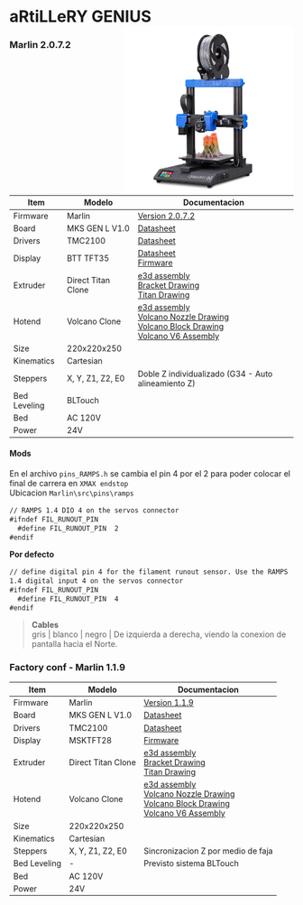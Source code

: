 # aRtiLLeRY GENIUS <img align="right" width=300 src="/resources/icons/aRtiLLeRY GENIUS.png?raw=true" />

### Marlin 2.0.7.2 
Item|Modelo|Documentacion 
--------|------|-------------
Firmware|Marlin|[Version 2.0.7.2]()
Board|MKS GEN L V1.0|[Datasheet](https://github.com/omonge22/MKS-GEN_L)
Drivers|TMC2100|[Datasheet](https://github.com/omonge22/evoz3D/tree/main/resources/Datasheet/TMC2100)
Display|BTT TFT35| [Datasheet](https://github.com/omonge22/BIGTREETECH-TouchScreenHardware/tree/master/BTT%20TFT35%20V3.0) <br/> [Firmware](https://github.com/omonge22/BIGTREETECH-TouchScreenFirmware)
Extruder|Direct Titan Clone|[e3d assembly](https://e3d-online.dozuki.com/Guide/1.75mm+Direct+Titan+Assembly/19?lang=en) <br/> [Bracket Drawing](https://github.com/omonge22/evoz3D/blob/main/resources/Drawing/Titan%20Extruder/Bracket%20Printed.pdf) <br/> [Titan Drawing](https://github.com/omonge22/evoz3D/blob/main/resources/Drawing/Titan%20Extruder/Titan%20Assembly.pdf)
Hotend|Volcano Clone|[e3d assembly](https://e3d-online.dozuki.com/Guide/Building+a+new+Volcano/9?lang=en) <br/> [Volcano Nozzle Drawing](https://github.com/omonge22/evoz3D/blob/main/resources/Drawing/Volcano%20Nozzle/Volcano%20Nozzle.pdf) <br/> [Volcano Block Drawing](https://github.com/omonge22/evoz3D/blob/main/resources/Drawing/Volcano%20Nozzle/Volcano%20Block.pdf) <br/> [Volcano V6 Assembly](https://github.com/omonge22/evoz3D/blob/main/resources/Drawing/Volcano%20Nozzle/Volcano%20Nozzle%20Assembly.pdf)
Size|220x220x250|
Kinematics|Cartesian|
Steppers| X, Y, Z1, Z2, E0|Doble Z individualizado (G34 - Auto alineamiento Z)
Bed Leveling|BLTouch|
Bed|AC 120V|
Power|24V|

#### Mods
En el archivo `pins_RAMPS.h` se cambia el pin 4 por el 2 para poder colocar el final de carrera en `XMAX endstop`
<br/> Ubicacion `Marlin\src\pins\ramps`
```
// RAMPS 1.4 DIO 4 on the servos connector
#ifndef FIL_RUNOUT_PIN
  #define FIL_RUNOUT_PIN  2
#endif
```

**Por defecto**
```
// define digital pin 4 for the filament runout sensor. Use the RAMPS 1.4 digital input 4 on the servos connector
#ifndef FIL_RUNOUT_PIN
  #define FIL_RUNOUT_PIN  4
#endif
````

> **Cables**
<br/> gris | blanco | negro |  De izquierda a derecha, viendo la conexion de pantalla hacia el Norte.



### Factory conf - Marlin 1.1.9
Item|Modelo|Documentacion
--------|------|-------------
Firmware|Marlin|[Version 1.1.9](https://github.com/omonge22/Marlin/tree/aRtiLLeRY-GENIUS_Factory-Marlin-1.1.9)
Board|MKS GEN L V1.0|[Datasheet](https://github.com/omonge22/MKS-GEN_L)
Drivers|TMC2100|[Datasheet](https://github.com/omonge22/evoz3D/tree/main/resources/Datasheet/TMC2100)
Display|MSKTFT28| [Firmware](https://github.com/omonge22/genius-tft-firmware)
Extruder|Direct Titan Clone|[e3d assembly](https://e3d-online.dozuki.com/Guide/1.75mm+Direct+Titan+Assembly/19?lang=en) <br/> [Bracket Drawing](https://github.com/omonge22/evoz3D/blob/main/resources/Drawing/Titan%20Extruder/Bracket%20Printed.pdf) <br/> [Titan Drawing](https://github.com/omonge22/evoz3D/blob/main/resources/Drawing/Titan%20Extruder/Titan%20Assembly.pdf)
Hotend|Volcano Clone|[e3d assembly](https://e3d-online.dozuki.com/Guide/Building+a+new+Volcano/9?lang=en) <br/> [Volcano Nozzle Drawing](https://github.com/omonge22/evoz3D/blob/main/resources/Drawing/Volcano%20Nozzle/Volcano%20Nozzle.pdf) <br/> [Volcano Block Drawing](https://github.com/omonge22/evoz3D/blob/main/resources/Drawing/Volcano%20Nozzle/Volcano%20Block.pdf) <br/> [Volcano V6 Assembly](https://github.com/omonge22/evoz3D/blob/main/resources/Drawing/Volcano%20Nozzle/Volcano%20Nozzle%20Assembly.pdf)
Size|220x220x250|
Kinematics|Cartesian|
Steppers| X, Y, Z1, Z2, E0|Sincronizacion Z por medio de faja
Bed Leveling|-|Previsto sistema BLTouch
Bed|AC 120V|
Power|24V|




